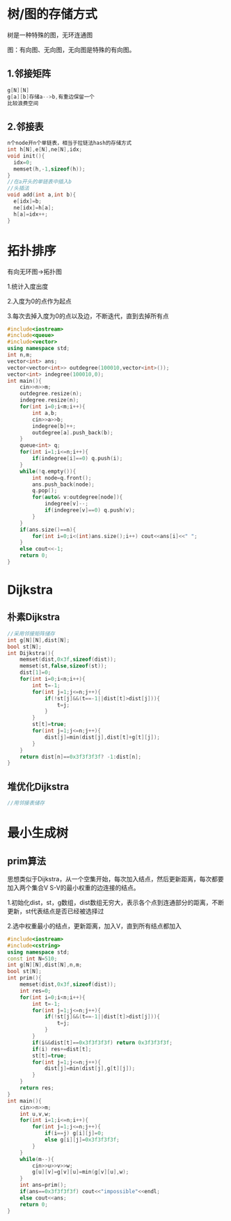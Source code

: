 # 树/图的存储方式

树是一种特殊的图，无环连通图

图：有向图、无向图，无向图是特殊的有向图。

## 1.邻接矩阵

```c++
g[N][N]
g[a][b]存储a-->b,有重边保留一个
比较浪费空间
```

## 2.邻接表

```c++
n个node开n个单链表，相当于拉链法hash的存储方式
int h[N],e[N],ne[N],idx;
void init(){
  idx=0;
  memset(h,-1,sizeof(h));
}
//在a开头的单链表中插入b
//头插法
void add(int a,int b){
  e[idx]=b;
  ne[idx]=h[a];
  h[a]=idx++;
}
```



# 拓扑排序

有向无环图->拓扑图

1.统计入度出度

2.入度为0的点作为起点

3.每次去掉入度为0的点以及边，不断迭代，直到去掉所有点

```c++
#include<iostream>
#include<queue>
#include<vector>
using namespace std;
int n,m;
vector<int> ans;
vector<vector<int>> outdegree(100010,vector<int>());
vector<int> indegree(100010,0);
int main(){
    cin>>n>>m;
    outdegree.resize(n);
    indegree.resize(n);
    for(int i=0;i<m;i++){
        int a,b;
        cin>>a>>b;
        indegree[b]++;
        outdegree[a].push_back(b);
    }
    queue<int> q;
    for(int i=1;i<=n;i++){
        if(indegree[i]==0) q.push(i);
    }
    while(!q.empty()){
        int node=q.front();
        ans.push_back(node);
        q.pop();
        for(auto& v:outdegree[node]){
            indegree[v]--;
            if(indegree[v]==0) q.push(v);
        }
    }
    if(ans.size()==n){
        for(int i=0;i<(int)ans.size();i++) cout<<ans[i]<<" ";
    }
    else cout<<-1;
    return 0;
}
```



# Dijkstra

## 朴素Dijkstra

```c++
//采用邻接矩阵储存
int g[N][N],dist[N];
bool st[N];
int Dijkstra(){
    memset(dist,0x3f,sizeof(dist));
    memset(st,false,sizeof(st));
    dist[1]=0;
    for(int i=0;i<n;i++){
        int t=-1;
        for(int j=1;j<=n;j++){
            if(!st[j]&&(t==-1||dist[t]>dist[j])){
                t=j;
            }
        }
        st[t]=true;
        for(int j=1;j<=n;j++){
            dist[j]=min(dist[j],dist[t]+g[t][j]);
        }
    }
    return dist[n]==0x3f3f3f3f? -1:dist[n];
}
```

## 堆优化Dijkstra

```c++
//用邻接表储存
```

# 最小生成树

## prim算法

思想类似于Dijkstra，从一个空集开始，每次加入结点，然后更新距离，每次都要加入两个集合V S-V的最小权重的边连接的结点。

1.初始化dist，st，g数组，dist数组无穷大，表示各个点到连通部分的距离，不断更新，st代表结点是否已经被选择过

2.选中权重最小的结点，更新距离，加入V，直到所有结点都加入

```c++
#include<iostream>
#include<cstring>
using namespace std;
const int N=510;
int g[N][N],dist[N],n,m;
bool st[N];
int prim(){
	memset(dist,0x3f,sizeof(dist));
	int res=0;
	for(int i=0;i<n;i++){
  		int t=-1;
  		for(int j=1;j<=n;j++){
    	  	if(!st[j]&&(t==-1||dist[t]>dist[j])){
          		t=j;
       		}
    	}
  		if(i&&dist[t]==0x3f3f3f3f) return 0x3f3f3f3f;
  		if(i) res+=dist[t];
  		st[t]=true;
  		for(int j=1;j<=n;j++){
      		dist[j]=min(dist[j],g[t][j]);
    	}
	}
    return res;
}
int main(){
    cin>>n>>m;
    int u,v,w;
    for(int i=1;i<=n;i++){
        for(int j=1;j<=n;j++){
            if(i==j) g[i][j]=0;
            else g[i][j]=0x3f3f3f3f;
        }
    }
    while(m--){
        cin>>u>>v>>w;
        g[u][v]=g[v][u]=min(g[v][u],w);
    }
    int ans=prim();
    if(ans==0x3f3f3f3f) cout<<"impossible"<<endl;
    else cout<<ans;
    return 0;
}
```

